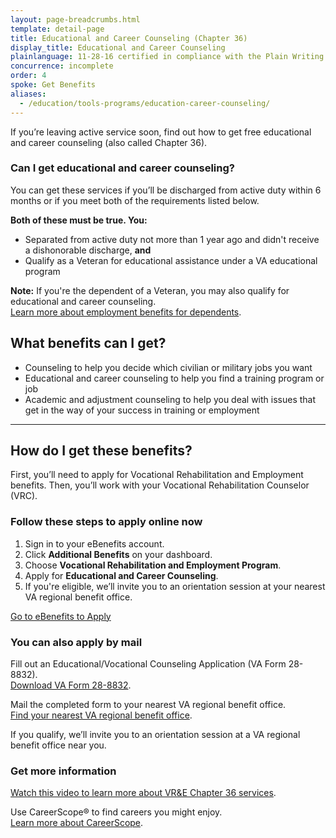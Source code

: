 ```yaml
---
layout: page-breadcrumbs.html
template: detail-page
title: Educational and Career Counseling (Chapter 36)
display_title: Educational and Career Counseling
plainlanguage: 11-28-16 certified in compliance with the Plain Writing Act
concurrence: incomplete
order: 4
spoke: Get Benefits
aliases:
  - /education/tools-programs/education-career-counseling/
---
```


<div class="va-introtext">

If you’re leaving active service soon, find out how to get free educational and career counseling (also called Chapter 36).

</div>

<div class="feature" markdown="1">

### Can I get educational and career counseling?

You can get these services if you’ll be discharged from active duty within 6 months or if you meet both of the requirements listed below.

**Both of these must be true. You:**
-	Separated from active duty not more than 1 year ago and didn't receive a dishonorable discharge, **and**
-	Qualify as a Veteran for educational assistance under a VA educational program
 
**Note:** If you're the dependent of a Veteran, you may also qualify for educational and career counseling. <br>
[Learn more about employment benefits for dependents](/careers-employment/dependent-benefits/).

</div>

## What benefits can I get?

-	Counseling to help you decide which civilian or military jobs you want
-	Educational and career counseling to help you find a training program or job
-	Academic and adjustment counseling to help you deal with issues that get in the way of your success in training or employment

-----

## How do I get these benefits?

First, you’ll need to apply for Vocational Rehabilitation and Employment benefits. Then, you’ll work with your Vocational Rehabilitation Counselor (VRC).

### Follow these steps to apply online now

<ol class="process">
  <li class="process-step list-one">Sign in to your eBenefits account.</li>
  <li class="process-step list-two">Click <b>Additional Benefits</b> on your dashboard.</li>
  <li class="process-step list-three">Choose <b>Vocational Rehabilitation and Employment Program</b>.</li>
  <li class="process-step list-four">Apply for <b>Educational and Career Counseling</b>.</li>
  <li class="process-step list-five">If you're eligible, we’ll invite you to an orientation session at your nearest VA regional benefit office.</li>
</ol>

<a class="usa-button-primary va-button-primary" href="https://www.ebenefits.va.gov/ebenefits/about/feature?feature=vocational-rehabilitation-and-employment">Go to eBenefits to Apply</a>

### You can also apply by mail

Fill out an Educational/Vocational Counseling Application (VA Form 28-8832). <br>
[Download VA Form 28-8832](https://www.vba.va.gov/pubs/forms/VBA-28-8832-ARE.pdf). <br>

Mail the completed form to your nearest VA regional benefit office.<br> 
[Find your nearest VA regional benefit office](/find-locations/).

If you qualify, we’ll invite you to an orientation session at a VA regional benefit office near you.

### Get more information

[Watch this video to learn more about VR&E Chapter 36 services](https://www.youtube.com/watch?v=gXtG-LkPqH4&feature=youtu.be). <br>

Use CareerScope&reg; to find careers you might enjoy. <br>
[Learn more about CareerScope](/careers-employment/careerscope-skills-assessment/). <br>


